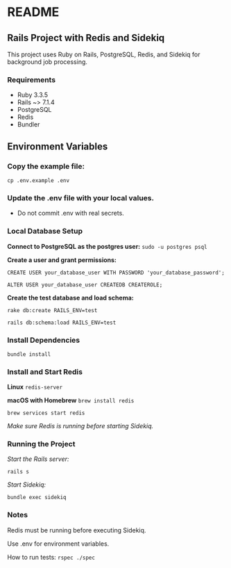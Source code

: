 # README

## Rails Project with Redis and Sidekiq

This project uses Ruby on Rails, PostgreSQL, Redis, and Sidekiq for background job processing.

### Requirements
- Ruby 3.3.5
- Rails ~> 7.1.4
- PostgreSQL
- Redis
- Bundler

## Environment Variables

### Copy the example file:
`cp .env.example .env`

### Update the .env file with your local values.
- Do not commit .env with real secrets.

### Local Database Setup

**Connect to PostgreSQL as the postgres user:** `sudo -u postgres psql`

**Create a user and grant permissions:**

`CREATE USER your_database_user WITH PASSWORD 'your_database_password';`

`ALTER USER your_database_user CREATEDB CREATEROLE;`


**Create the test database and load schema:**

`rake db:create RAILS_ENV=test`

`rails db:schema:load RAILS_ENV=test`

### Install Dependencies
`bundle install`

### Install and Start Redis
**Linux**
`redis-server`

**macOS with Homebrew**
`brew install redis`

`brew services start redis`

*Make sure Redis is running before starting Sidekiq.*

### Running the Project

*Start the Rails server:*

`rails s`


*Start Sidekiq:*

`bundle exec sidekiq`

### Notes

Redis must be running before executing Sidekiq.

Use .env for environment variables.

How to run tests: `rspec ./spec`
